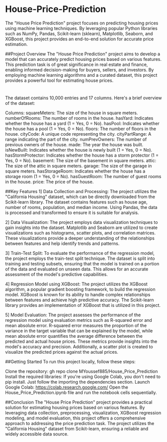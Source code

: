 # House-Price-Prediction
The "House Price Prediction" project focuses on predicting housing prices using machine learning techniques. By leveraging popular Python libraries such as NumPy, Pandas, Scikit-learn (sklearn), Matplotlib, Seaborn, and XGBoost, this project provides an end-to-end solution for accurate price estimation.

##Project Overview
The "House Price Prediction" project aims to develop a model that can accurately predict housing prices based on various features. This prediction task is of great significance in real estate and finance, enabling informed decision-making for buyers, sellers, and investors. By employing machine learning algorithms and a curated dataset, this project provides a powerful tool for estimating house prices.
#
The dataset contains 10,000 entries and 17 columns. Here's a brief overview of the dataset:

Columns:
squareMeters: The size of the house in square meters.
numberOfRooms: The number of rooms in the house.
hasYard: Indicates whether the house has a yard (1 = Yes, 0 = No).
hasPool: Indicates whether the house has a pool (1 = Yes, 0 = No).
floors: The number of floors in the house.
cityCode: A unique code representing the city.
cityPartRange: A range indicating the part of the city.
numPrevOwners: The number of previous owners of the house.
made: The year the house was built.
isNewBuilt: Indicates whether the house is newly built (1 = Yes, 0 = No).
hasStormProtector: Indicates whether the house has a storm protector (1 = Yes, 0 = No).
basement: The size of the basement in square meters.
attic: The size of the attic in square meters.
garage: The size of the garage in square meters.
hasStorageRoom: Indicates whether the house has a storage room (1 = Yes, 0 = No).
hasGuestRoom: The number of guest rooms in the house.
price: The price of the house.

##Key Features
1] Data Collection and Processing: The project utilizes the "California Housing" dataset, which can be directly downloaded from the Scikit-learn library. The dataset contains features such as house age, number of rooms, population, and median income. Using Pandas, the data is processed and transformed to ensure it is suitable for analysis.

2] Data Visualization: The project employs data visualization techniques to gain insights into the dataset. Matplotlib and Seaborn are utilized to create visualizations such as histograms, scatter plots, and correlation matrices. These visualizations provide a deeper understanding of the relationships between features and help identify trends and patterns.

3] Train-Test Split: To evaluate the performance of the regression model, the project employs the train-test split technique. The dataset is split into training and testing subsets, ensuring that the model is trained on a portion of the data and evaluated on unseen data. This allows for an accurate assessment of the model's predictive capabilities.

4] Regression Model using XGBoost: The project utilizes the XGBoost algorithm, a popular gradient boosting framework, to build the regression model. XGBoost is known for its ability to handle complex relationships between features and achieve high predictive accuracy. The Scikit-learn library provides an implementation of XGBoost that is utilized in this project.

5] Model Evaluation: The project assesses the performance of the regression model using evaluation metrics such as R-squared error and mean absolute error. R-squared error measures the proportion of the variance in the target variable that can be explained by the model, while mean absolute error quantifies the average difference between the predicted and actual house prices. These metrics provide insights into the model's accuracy and precision. Additionally, a scatter plot is created to visualize the predicted prices against the actual prices.

##Getting Started
To run this project locally, follow these steps:

Clone the repository: gh repo clone MYoussef885/House_Price_Prediction
Install the required libraries: If you're using Google Colab, you don't need to pip install. Just follow the importing the dependencies section.
Launch Google Colab: https://colab.research.google.com/
Open the House_Price_Prediction.ipynb file and run the notebook cells sequentially.

##Conclusion
The "House Price Prediction" project provides a practical solution for estimating housing prices based on various features. By leveraging data collection, preprocessing, visualization, XGBoost regression modeling, and model evaluation, this project offers a comprehensive approach to addressing the price prediction task. The project utilizes the "California Housing" dataset from Scikit-learn, ensuring a reliable and widely accessible data source.
